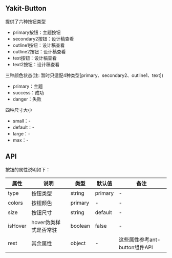 ## Yakit-Button

提供了六种按钮类型

-   primary按钮：主题按钮
-   secondary2按钮：设计稿查看
-   outline1按钮：设计稿查看
-   outline2按钮：设计稿查看
-   text按钮：设计稿查看
-   text2按钮：设计稿查看

三种颜色状态(注: 暂时只适配4种类型[primary、secondary2、outline1、text])

-   primary：主题
-   success：成功
-   danger：失败

四种尺寸大小

-   small：-
-   default：-
-   large：-
-   max：-

## API

按钮的属性说明如下：

| 属性    | 说明                  | 类型    | 默认值  | 备注                          |
| ------- | --------------------- | ------- | ------- | ----------------------------- |
| type    | 按钮类型              | string  | primary | -                             |
| colors  | 按钮颜色              | primary | -       | -                             |
| size    | 按钮尺寸              | string  | default | -                             |
| isHover | hover伪类样式是否常驻 | boolean | false   | -                             |
| rest    | 其余属性              | object  | -       | 这些属性参考ant-button组件API |
